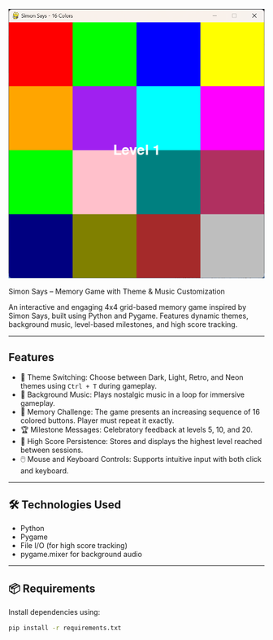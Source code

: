 ![Game Preview](screenshot.png)

Simon Says – Memory Game with Theme & Music Customization

An interactive and engaging 4x4 grid-based memory game inspired by Simon Says, built using Python and Pygame. Features dynamic themes, background music, level-based milestones, and high score tracking.

---

##  Features

- 🎨 Theme Switching: Choose between Dark, Light, Retro, and Neon themes using `Ctrl + T` during gameplay.
- 🎵 Background Music: Plays nostalgic music in a loop for immersive gameplay.
- 🧠 Memory Challenge: The game presents an increasing sequence of 16 colored buttons. Player must repeat it exactly.
- 🏆 Milestone Messages: Celebratory feedback at levels 5, 10, and 20.
- 💾 High Score Persistence: Stores and displays the highest level reached between sessions.
- 🖱️ Mouse and Keyboard Controls: Supports intuitive input with both click and keyboard.

---

## 🛠️ Technologies Used

- Python
- Pygame
- File I/O (for high score tracking)
- pygame.mixer for background audio

---

## 📦 Requirements

Install dependencies using:

```bash
pip install -r requirements.txt
```
